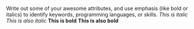 Write out some of your awesome attributes, and use emphasis (like bold or italics) to identify keywords, programming languages, or skills. 
*This is italic*
_This is also italic_
**This is bold**
__This is also bold__
